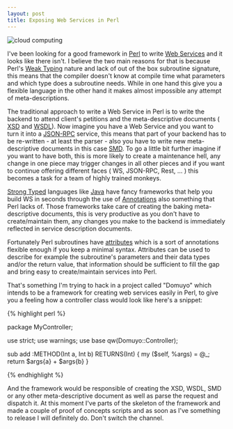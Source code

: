 ```yaml
---
layout: post
title: Exposing Web Services in Perl
---
```


![cloud computing][i1]

I've been looking for a good framework in [Perl][1] to write [Web Services][2] and it looks like there isn't. I believe the two main reasons for that is because Perl's [Weak Typing][3] nature and lack of out of the box subroutine signature, this means that the compiler doesn't know at compile time what parameters and which type does a subroutine needs. While in one hand this give you a flexible language in the other hand it makes almost impossible any attempt of meta-descriptions.

The traditional approach to write a Web Service in Perl is to write the backend to attend client's petitions and the meta-descriptive documents ( [XSD][4] and [WSDL][5]). Now imagine you have a Web Service and you want to turn it into a [JSON-RPC][6] service, this means that part of your backend has to be re-written - at least the parser - also you have to write new meta-descriptive documents in this case [SMD][7]. To go a little bit further imagine if you want to have both, this is more likely to create a maintenance hell, any change in one piece may trigger changes in all other pieces and if you want to continue offering different faces ( WS, JSON-RPC, Rest, ... ) this becomes a task for a team of highly trained monkeys.

[Strong Typed][8] languages like [Java][9] have fancy frameworks that help you build WS in seconds through the use of [Annotations][10] also something that Perl lacks of. Those frameworks take care of creating the baking meta-descriptive documents, this is very productive as you don't have to create/maintain them, any changes you make to the backend is immediately reflected in service description documents.

Fortunately Perl subroutines have [attributes][11] which is a sort of annotations flexible enough if you keep a minimal syntax. Attributes can be used to describe for example the subroutine's parameters and their data types and/or the return value, that information should be sufficient to fill the gap and bring easy to create/maintain services into Perl.

That's something I'm trying to hack in a project called "Domuyo" which intends to be a framework for creating web services easily in Perl, to give you a feeling how a controller class would look like here's a snippet:

{% highlight perl %}

package MyController;

use strict;
use warnings;
use base qw(Domuyo::Controller);

sub add :METHOD(Int a, Int b) RETURNS(Int) {
    my ($self, %args) = @_;
    return $args{a} + $args{b}
}

{% endhighlight %} 

And the framework would be responsible of creating the XSD, WSDL, SMD or any other meta-descriptive document as well as parse the request and dispatch it. At this moment I've parts of the skeleton of the framework and made a couple of proof of concepts scripts and as soon as I've something to release I will definitely do. Don't switch the channel.

[1]:  href="http://www.perl.org/ "Perl"
[2]:  http://en.wikipedia.org/wiki/Web_service "Web Service"
[3]:  http://en.wikipedia.org/wiki/Weak_typing "Weak Typing"
[4]:  http://www.w3.org/TR/xmlschema-0/ "XSD"
[5]:  http://www.w3.org/TR/wsdl "WSDL"
[6]:  http://en.wikipedia.org/wiki/JSON-RPC "JSON-RPC"
[7]:  http://groups.google.com/group/json-schema/web/service-mapping-description-proposal "SMD"
[8]:  http://en.wikipedia.org/wiki/Strong_typing "Strong Typed"
[9]:  http://www.java.com/en/ "Java"
[10]: http://en.wikipedia.org/wiki/Java_annotation "Annontations"
[11]: http://perldoc.perl.org/attributes.html "Attributes"
[i1]: http://www.thelatestnews.in/wp-content/uploads/2009/11/Cloud-Computing.jpg"
